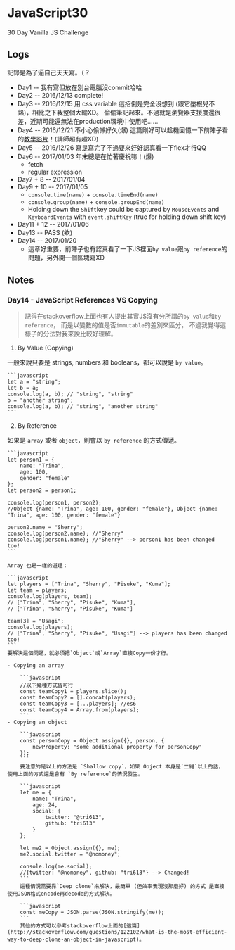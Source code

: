 # JavaScript30
30 Day Vanilla JS Challenge

## Logs
記錄是為了逼自己天天寫。（？

- Day1 -- 我有寫但放在別台電腦沒commit哈哈
- Day2 -- 2016/12/13 complete!
- Day3 -- 2016/12/15
	用 css variable 這招倒是完全沒想到 (跟它壓根兒不熟)，相比之下我整個大輸XD。
	偷偷筆記起來。不過就是瀏覽器支援度還很差，近期可能還無法在production環境中使用吧……
- Day4 -- 2016/12/21
	不小心偷懶好久(爆)
	這篇剛好可以趁機回憶一下前陣子看的[教學影片](https://www.youtube.com/playlist?list=PL0zVEGEvSaeEd9hlmCXrk5yUyqUag-n84)！(講師超有趣XD)
- Day5 -- 2016/12/26
	寫是寫完了不過要來好好認真看一下flex才行QQ
- Day6 -- 2017/01/03
	年末總是在忙著慶祝嘛！(爆)
	- fetch
	- regular expression
- Day7 + 8 -- 2017/01/04
- Day9 + 10 -- 2017/01/05
	- `console.time(name)` + `console.timeEnd(name)`
	- `console.group(name)` + `console.groupEnd(name)`
	-  Holding down the `Shift`key could be captured by `MouseEvents` and `KeyboardEvents` with `event.shiftKey` (true for holding down shift key)
- Day11 + 12 -- 2017/01/06
- Day13 -- PASS (欸)
- Day14 -- 2017/01/20
	- 這章好重要，前陣子也有認真看了一下JS裡面`by value`跟`by reference`的問題，另外開一個區塊寫XD

## Notes
### Day14 - JavaScript References VS Copying

> 記得在stackoverflow上面也有人提出其實JS沒有分所謂的`by value`和`by reference`，
> 而是以變數的值是否`immutable`的差別來區分，
> 不過我覺得這樣子的分法對我來說比較好理解。

1. By Value (Copying)

  一般來說只要是 strings, numbers 和 booleans，都可以說是 `by value`。

	```javascript
	let a = "string";
	let b = a;
	console.log(a, b); // "string", "string"
	b = "another string";
	console.log(a, b); // "string", "another string"
	```

2. By Reference

  如果是 `array` 或者 `object`，則會以 `by reference` 的方式傳遞。

	```javascript
	let person1 = {
		name: "Trina",
		age: 100,
		gender: "female"
	};
	let person2 = person1;

	console.log(person1, person2);
	//Object {name: "Trina", age: 100, gender: "female"}, Object {name: "Trina", age: 100, gender: "female"}

	person2.name = "Sherry";
	console.log(person2.name); //"Sherry"
	console.log(person1.name); //"Sherry" --> person1 has been changed too!
	```

	Array 也是一樣的道理：

	```javascript
	let players = ["Trina", "Sherry", "Pisuke", "Kuma"];
	let team = players;
	console.log(players, team);
	// ["Trina", "Sherry", "Pisuke", "Kuma"],
	// ["Trina", "Sherry", "Pisuke", "Kuma"]

	team[3] = "Usagi";
	console.log(players);
	// ["Trina", "Sherry", "Pisuke", "Usagi"] --> players has been changed too!
	```
	要解決這個問題，就必須把`Object`或`Array`直接Copy一份才行。

	- Copying an array

		```javascript
		//以下幾種方式皆可行
		const teamCopy1 = players.slice();
		const teamCopy2 = [].concat(players);
		const teamCopy3 = [...players]; //es6
		const teamCopy4 = Array.from(players);
		```
	- Copying an object

		```javascript
		const personCopy = Object.assign({}, person, {
			newProperty: "some additional property for personCopy"
		});
		```
		要注意的是以上的方法是 `Shallow copy`，如果 Object 本身是`二維`以上的話，使用上面的方式還是會有 `By reference`的情況發生。

		```javascript
		let me = {
			name: "Trina",
			age: 24,
			social: {
				twitter: "@tri613",
				github: "tri613"
			}
		};

		let me2 = Object.assign({}, me);
		me2.social.twitter = "@nomoney";

		console.log(me.social);
		//{twitter: "@nomoney", github: "tri613"} --> Changed!
		```
		這種情況需要靠`Deep clone`來解決，最簡單 (但效率表現沒那麼好) 的方式 是直接使用JSON格式encode再decode的方式解決。

		```javascript
		const meCopy = JSON.parse(JSON.stringify(me));
		```
		其他的方式可以參考stackoverflow上面的[這篇](http://stackoverflow.com/questions/122102/what-is-the-most-efficient-way-to-deep-clone-an-object-in-javascript)。
